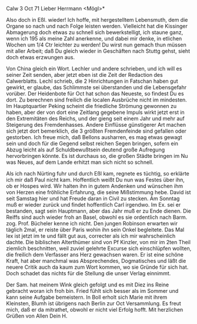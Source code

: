  Calw 3 Oct 71
Lieber Herrmann <Mögl>*

Also doch in Eßl. wieder! Ich hoffe, mit hergestelltem Lebensmuth, dem die Organe so nach und nach Folge leisten werden. Vielleicht hat die Kissinger Abmagerung doch etwas zu schnell sich bewerkstelligt, ich staune ganz, wenn ich 195 als meine Zahl anerkenne, und dabei mir denke, in etlichen Wochen um 1/4 Ctr leichter zu werden! Du wirst nun gemach thun müssen mit aller Arbeit; daß Du gleich wieder in Geschäften nach Stuttg gehst, sieht doch etwas erzwungen aus.

Von China gleich ein Wort. Lechler und andere schrieben, und ich will es seiner Zeit senden, aber jetzt eben ist die Zeit der Redaction des Calwerblatts. Lechl schrieb, die 2 Hinrichtungen in Fatschan haben gut gewirkt, er glaube, das Schlimmste sei überstanden und die Lebensgefahr vorüber. Der Heidenbote für Oct hat schon das Neueste, so findest Du es dort. Zu berechnen sind freilich die localen Ausbrüche nicht im mindesten. Im Hauptquartier Peking scheint die friedliche Strömung gewonnen zu haben, aber der von dort eine Zeitlang gegebene Impuls wirkt jetzt erst in den Extremitäten des Reichs, und der gieng seit einem Jahr und mehr auf Steigerung des Fremdenhasses. Andere Einflüsse günstigerer Art machen sich jetzt dort bemerklich, die 3 größten Fremdenfeinde sind gefallen oder gestorben. Ich freue mich, daß Bellons ausharren, es mag etwas gewagt sein und doch für die Gegend selbst reichen Segen bringen, sofern ein Abzug leicht als auf Schuldbewußtsein deutend große Aufregung hervorbringen könnte. Es ist durchaus so, die großen Städte bringen im Nu was Neues, auf dem Lande erhitzt man sich nicht so schnell.

Als ich nach Nürting fuhr und durch Eßl kam, regnete es tüchtig, so erklärte ich mir daß Paul nicht kam. Hoffentlich weißt Du nun was Festes über ihn, ob er Hospes wird. Wir halten ihn in gutem Andenken und wünschen ihm von Herzen eine fröhliche Erfahrung, die seine Mißstimmung hebe. 
David ist seit Samstag hier und hat Freude daran in Civil zu stecken. Am Sonntag muß er wieder zurück und findet hoffentlich Carl irgendwo. Im Ex. sei er bestanden, sagt sein Hauptmann, aber das Jahr muß er zu Ende dienen. 
Die Reiffs sind auch wieder froh an Basel, obwohl es sie ordentlich nach Barm. zog. Prof. Bücheler kenne ich nicht. Den jungen Robinson erwarten wir täglich 2mal, er reiste über Paris wohin ihn sein Onkel begleitete. 
Das Mal lex ist jetzt im te und fällt gut aus, correcter als ich mir wahrscheinlich dachte. Die biblischen Alterthümer sind von Pf Kinzler, von mir im 2ten Theil ziemlich beschnitten, weil zuviel gelehrte Excurse sich einschlüpfen wollten, die freilich dem Verfasser ans Herz gewachsen waren. Er ist eine schöne Kraft, hat aber manchmal was Absprechendes, Dogmatisches und läßt die neuere Critik auch da kaum zum Wort kommen, wo sie Gründe für sich hat. Doch schadet das nichts für die Stellung die unser Verlag einnimmt.

Der Sam. hat meinem Wink gleich gefolgt und es mit Diez ins Reine gebracht woran ich froh bin. Fried fühlt sich besser als im Sommer und kann seine Aufgabe bemeistern. In Boll erholt sich Marie mit ihrem Kleinsten, Blumh ist übrigens nach Berlin zur Oct Versammlung. Es freut mich, daß er da mitrathet, obwohl er nicht viel Erfolg hofft. Mit herzlichen Grüßen von Allen  Dein H.
